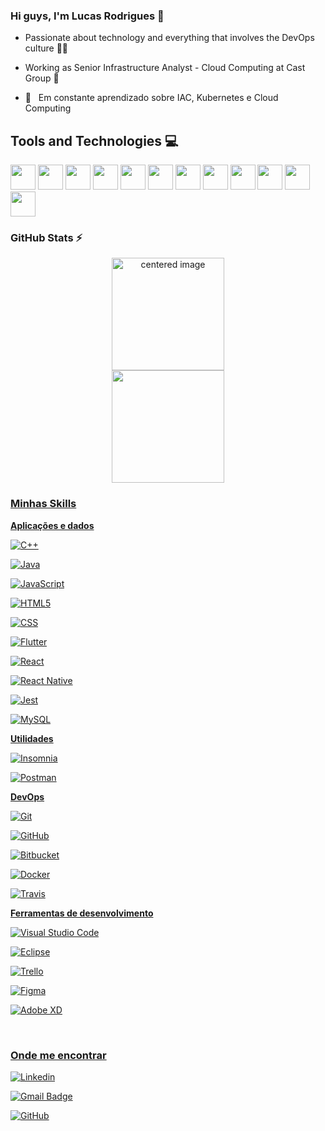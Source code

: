 ### Hi guys, I'm Lucas Rodrigues 👋
- Passionate about technology and everything that involves the DevOps culture 💙🚀
- Working as Senior Infrastructure Analyst - Cloud Computing at Cast Group 💼

- 🌱 &nbsp; Em constante aprendizado sobre IAC, Kubernetes e Cloud Computing 

## Tools and Technologies 💻
  
<img src="https://cdn.jsdelivr.net/gh/devicons/devicon/icons/vscode/vscode-original.svg" width="40" height="40" />   <img loading="lazy" src="https://cdn.jsdelivr.net/gh/devicons/devicon/icons/git/git-original.svg" width="40" height="40"/>   <img src="https://cdn.jsdelivr.net/gh/devicons/devicon/icons/github/github-original.svg" width="40" height="40" />   <img loading="lazy" src="https://cdn.jsdelivr.net/gh/devicons/devicon/icons/linux/linux-original.svg" width="40" height="40"/>   <img src="https://cdn.jsdelivr.net/gh/devicons/devicon/icons/kubernetes/kubernetes-plain.svg" width="40" height="40" />   <img src="https://cdn.jsdelivr.net/gh/devicons/devicon/icons/apachekafka/apachekafka-original.svg" width="40" height="40" />   <img src="https://cdn.jsdelivr.net/gh/devicons/devicon/icons/grafana/grafana-original.svg" width="40" height="40"/>   <img src="https://cdn.jsdelivr.net/gh/devicons/devicon/icons/ansible/ansible-original.svg" width="40" height="40" />   <img src="https://cdn.jsdelivr.net/gh/devicons/devicon/icons/docker/docker-original.svg" width="40" height="40" />   <img src="https://cdn.jsdelivr.net/gh/devicons/devicon/icons/terraform/terraform-original.svg" width="40" height="40" />   <img src="https://cdn.jsdelivr.net/gh/devicons/devicon/icons/argocd/argocd-original.svg" width="40" height="40" />   <img src="https://cdn.jsdelivr.net/gh/devicons/devicon/icons/prometheus/prometheus-original.svg" width="40" height="40" />           

### GitHub Stats ⚡
<div>
  <a href="https://github.com/lucas-decastro">
  <center>
    <img height="180em" src="https://github-readme-stats.vercel.app/api?username=lucas-decastro&show_icons=true&theme=github_dark&include_all_commits=true&count_private=true" alt="centered image">
  </center>
  <center>  
    <img height="180em" src="https://github-readme-stats.vercel.app/api/top-langs/?username=lucas-decastro&layout=compact&langs_count=7&theme=github_dark"/> 
  </center>
</div>
            
  

<h3>Minhas Skills</h3> 

  

**Aplicações e dados** 

  

![C++](https://img.shields.io/badge/-C++-333333?style=flat&logo=C%2B%2B&logoColor=00599C) 

![Java](https://img.shields.io/badge/-Java-333333?style=flat&logo=Java&logoColor=007396) 

![JavaScript](https://img.shields.io/badge/-JavaScript-333333?style=flat&logo=javascript) 

![HTML5](https://img.shields.io/badge/-HTML5-333333?style=flat&logo=HTML5) 

![CSS](https://img.shields.io/badge/-CSS-333333?style=flat&logo=CSS3&logoColor=1572B6) 

![Flutter](https://img.shields.io/badge/-Flutter-333333?style=flat&logo=Flutter) 

![React](https://img.shields.io/badge/-React-333333?style=flat&logo=react) 

![React Native](https://img.shields.io/badge/-React%20Native-333333?style=flat&logo=react) 

![Jest](https://img.shields.io/badge/-Jest-333333?style=flat&logo=jest) 

![MySQL](https://img.shields.io/badge/-MySQL-333333?style=flat&logo=mysql) 

  

**Utilidades** 

  

![Insomnia](https://img.shields.io/badge/-Insomnia-333333?style=flat&logo=insomnia) 

![Postman](https://img.shields.io/badge/-Postman-333333?style=flat&logo=postman) 

  

**DevOps** 

  

![Git](https://img.shields.io/badge/-Git-333333?style=flat&logo=git) 

![GitHub](https://img.shields.io/badge/-GitHub-333333?style=flat&logo=github) 

![Bitbucket](https://img.shields.io/badge/-Bitbucket-333333?style=flat&logo=bitbucket) 

![Docker](https://img.shields.io/badge/-Docker-333333?style=flat&logo=docker) 

![Travis](https://img.shields.io/badge/-Travis-333333?style=flat&logo=travis) 

  

**Ferramentas de desenvolvimento** 

  

![Visual Studio Code](https://img.shields.io/badge/-Visual%20Studio%20Code-333333?style=flat&logo=visual-studio-code&logoColor=007ACC) 

![Eclipse](https://img.shields.io/badge/-Eclipse-333333?style=flat&logo=eclipse-ide&logoColor=2C2255) 

![Trello](https://img.shields.io/badge/-Trello-333333?style=flat&logo=trello&logoColor=007ACC) 

![Figma](https://img.shields.io/badge/-Figma-333333?style=flat&logo=figma&logoColor=007ACC) 

![Adobe XD](https://img.shields.io/badge/-Adobe%20XD-333333?style=flat&logo=adobe-xd&logoColor=007ACC) 

  

<br/> 


  

<h3>Onde me encontrar</h3> 

  

[![Linkedin](https://img.shields.io/badge/-username-blue?style=flat-square&logo=Linkedin&logoColor=white&link=LINK-DO-SEU-LINKEDIN)](LINK-DO-SEU-LINKEDIN) 

[![Gmail Badge](https://img.shields.io/badge/-seuemail@email.com-006bed?style=flat-square&logo=Gmail&logoColor=white&link=mailto:SEU-EMAIL)](mailto:SEU-EMAIL) 

[![GitHub](https://img.shields.io/github/followers/iuricode?label=follow&style=social)](LINK-DO-SEU-GITHUB) 
